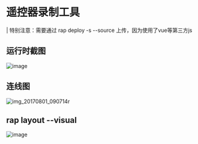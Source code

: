 # 遥控器录制工具

| 特别注意：需要通过 rap deploy -s --source 上传，因为使用了vue等第三方js

## 运行时截图
![image](https://user-images.githubusercontent.com/342509/28805376-26471108-769c-11e7-98be-59b61fab467f.png)

## 连线图
![img_20170801_090714r](https://user-images.githubusercontent.com/342509/28805102-279760be-769a-11e7-99db-92e332ad32a2.jpg)

## rap layout --visual

![image](https://user-images.githubusercontent.com/342509/28805131-6480a67a-769a-11e7-95a2-37a83cd551e7.png)
